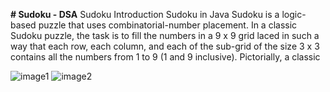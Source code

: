 **# Sudoku - DSA**
Sudoku Introduction
Sudoku in Java
Sudoku is a logic-based puzzle that uses combinatorial-number placement. In a classic Sudoku puzzle, the task is to fill the numbers in a 9 x 9 grid laced in such a way that each row, each column, and each of the sub-grid of the size 3 x 3 contains all the numbers from 1 to 9 (1 and 9 inclusive). Pictorially, a classic





![image1](https://github.com/Tanuchouksey/sudo_games/assets/109014772/bb37bf6f-a93f-44e6-95a2-74f032e99574)
![image2](https://github.com/Tanuchouksey/sudo_games/assets/109014772/e62a52d3-19fc-4d61-842d-6a01a715858a)
